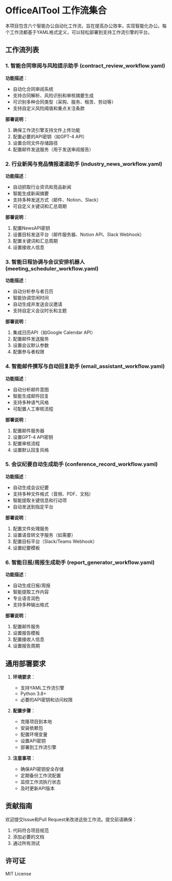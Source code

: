 # OfficeAITool 工作流集合

本项目包含六个智能办公自动化工作流，旨在提高办公效率，实现智能化办公。每个工作流都基于YAML格式定义，可以轻松部署到支持工作流引擎的平台。

## 工作流列表

### 1. 智能合同审阅与风险提示助手 (contract_review_workflow.yaml)

**功能描述**：
- 自动化合同审阅系统
- 支持合同解析、风险识别和审核摘要生成
- 可识别多种合同类型（采购、服务、租赁、劳动等）
- 支持自定义风险阈值和重点关注条款

**部署说明**：
1. 确保工作流引擎支持文件上传功能
2. 配置必要的API密钥（如GPT-4 API）
3. 设置合同文件存储路径
4. 配置邮件发送服务（用于发送审阅报告）

### 2. 行业新闻与竞品情报速递助手 (industry_news_workflow.yaml)

**功能描述**：
- 自动抓取行业资讯和竞品新闻
- 智能生成新闻摘要
- 支持多种发送方式（邮件、Notion、Slack）
- 可自定义关键词和汇总周期

**部署说明**：
1. 配置NewsAPI密钥
2. 设置目标发送平台（邮件服务器、Notion API、Slack Webhook）
3. 配置关键词和汇总周期
4. 设置接收人信息

### 3. 智能日程协调与会议安排机器人 (meeting_scheduler_workflow.yaml)

**功能描述**：
- 自动分析参与者日历
- 智能协调空闲时间
- 自动生成并发送会议邀请
- 支持自定义会议时长和主题

**部署说明**：
1. 集成日历API（如Google Calendar API）
2. 配置邮件发送服务
3. 设置会议默认参数
4. 配置参与者权限

### 4. 智能邮件撰写与自动回复助手 (email_assistant_workflow.yaml)

**功能描述**：
- 自动分析邮件意图
- 智能生成邮件回复
- 支持多种语气风格
- 可配置人工审核流程

**部署说明**：
1. 配置邮件服务器
2. 设置GPT-4 API密钥
3. 配置审核流程
4. 设置默认回复风格

### 5. 会议纪要自动生成助手 (conference_record_workflow.yaml)

**功能描述**：
- 自动生成会议纪要
- 支持多种文件格式（音频、PDF、文档）
- 智能提取关键信息和行动项
- 自动发送到指定平台

**部署说明**：
1. 配置文件处理服务
2. 设置语音转文字服务（如需要）
3. 配置目标平台（Slack/Teams Webhook）
4. 设置纪要模板

### 6. 智能日报/周报生成助手 (report_generator_workflow.yaml)

**功能描述**：
- 自动生成日报/周报
- 智能提取工作内容
- 专业语言润色
- 支持多种输出格式

**部署说明**：
1. 配置邮件服务
2. 设置报告模板
3. 配置接收人信息
4. 设置报告周期

## 通用部署要求

1. **环境要求**：
   - 支持YAML工作流引擎
   - Python 3.8+
   - 必要的API密钥和访问权限

2. **配置步骤**：
   - 克隆项目到本地
   - 安装依赖包
   - 配置环境变量
   - 设置API密钥
   - 部署到工作流引擎

3. **注意事项**：
   - 确保API密钥安全存储
   - 定期备份工作流配置
   - 监控工作流执行状态
   - 及时更新API版本

## 贡献指南

欢迎提交Issue和Pull Request来改进这些工作流。提交前请确保：
1. 代码符合项目规范
2. 添加必要的文档
3. 通过所有测试

## 许可证

MIT License 